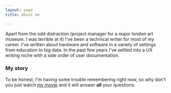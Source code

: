 ```yaml
---
layout: page
title: About me

---
```


Apart from the odd distraction (project manager for a major london art museum. I was terrible at it) I've been a technical writer for most of my career. 
I've written about hardware and software in a variety of settings from education to big data. In the past few years I've settled into a UX writing niche with a side order of user documentation. 


### My story

To be honest, I'm having some trouble remembering right now, so why don't you just watch [my movie](https://en.wikipedia.org/wiki/The_Princess_Bride_%28film%29) and it will answer **all** your questions.

